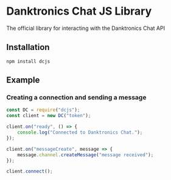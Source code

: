 # Danktronics Chat JS Library
The official library for interacting with the Danktronics Chat API

## Installation
`npm install dcjs`

## Example

### Creating a connection and sending a message
```js
const DC = require("dcjs");
const client = new DC("token");

client.on("ready", () => {
    console.log("Connected to Danktronics Chat.");
});

client.on("messageCreate", message => {
    message.channel.createMessage("message received");
});

client.connect();
```